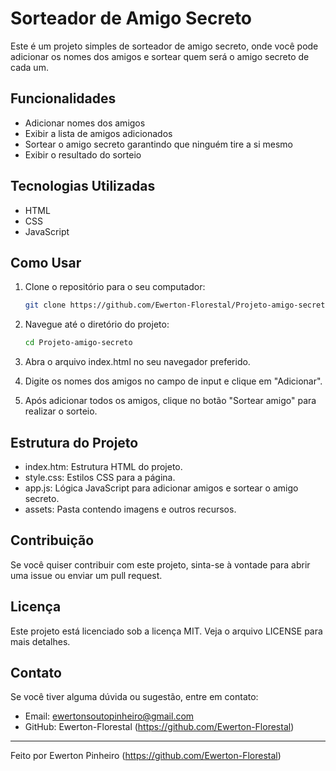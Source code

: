# Sorteador de Amigo Secreto

Este é um projeto simples de sorteador de amigo secreto, onde você pode adicionar os nomes dos amigos e sortear quem será o amigo secreto de cada um.

## Funcionalidades

- Adicionar nomes dos amigos
- Exibir a lista de amigos adicionados
- Sortear o amigo secreto garantindo que ninguém tire a si mesmo
- Exibir o resultado do sorteio

## Tecnologias Utilizadas

- HTML
- CSS
- JavaScript

## Como Usar

1. Clone o repositório para o seu computador:
    ```bash
    git clone https://github.com/Ewerton-Florestal/Projeto-amigo-secreto
    ```

2. Navegue até o diretório do projeto:
    ```bash
    cd Projeto-amigo-secreto
    ```

3. Abra o arquivo index.html no seu navegador preferido.

4. Digite os nomes dos amigos no campo de input e clique em "Adicionar".

5. Após adicionar todos os amigos, clique no botão "Sortear amigo" para realizar o sorteio.

## Estrutura do Projeto

- index.htm: Estrutura HTML do projeto.
- style.css: Estilos CSS para a página.
- app.js: Lógica JavaScript para adicionar amigos e sortear o amigo secreto.
- assets: Pasta contendo imagens e outros recursos.

## Contribuição

Se você quiser contribuir com este projeto, sinta-se à vontade para abrir uma issue ou enviar um pull request.

## Licença

Este projeto está licenciado sob a licença MIT. Veja o arquivo LICENSE para mais detalhes.

## Contato

Se você tiver alguma dúvida ou sugestão, entre em contato:

- Email: ewertonsoutopinheiro@gmail.com
- GitHub: Ewerton-Florestal (https://github.com/Ewerton-Florestal)

---

Feito por Ewerton Pinheiro (https://github.com/Ewerton-Florestal)
